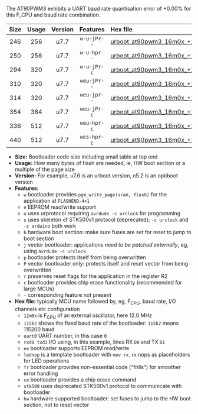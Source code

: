 The AT90PWM3 exhibits a UART baud rate quantisation error of +0.00% for this F_CPU and baud rate combination.

|Size|Usage|Version|Features|Hex file|
|:-:|:-:|:-:|:-:|:--|
|246|256|u7.7|`w-u-jPr--`|[urboot_at90pwm3_16m0x_+125k0_uart0_rxd4_txd3_lednop.hex](https://raw.githubusercontent.com/stefanrueger/urboot.hex/main/mcus/at90pwm3/external_oscillator/fcpu_16m0x/br_+125k0/urboot_at90pwm3_16m0x_+125k0_uart0_rxd4_txd3_lednop.hex)|
|250|256|u7.7|`w-u-hpr--`|[urboot_at90pwm3_16m0x_+125k0_uart0_rxd4_txd3_lednop_fr_hw.hex](https://raw.githubusercontent.com/stefanrueger/urboot.hex/main/mcus/at90pwm3/external_oscillator/fcpu_16m0x/br_+125k0/urboot_at90pwm3_16m0x_+125k0_uart0_rxd4_txd3_lednop_fr_hw.hex)|
|294|320|u7.7|`w-u-jPr-c`|[urboot_at90pwm3_16m0x_+125k0_uart0_rxd4_txd3_lednop_fr_ce.hex](https://raw.githubusercontent.com/stefanrueger/urboot.hex/main/mcus/at90pwm3/external_oscillator/fcpu_16m0x/br_+125k0/urboot_at90pwm3_16m0x_+125k0_uart0_rxd4_txd3_lednop_fr_ce.hex)|
|310|320|u7.7|`weu-jPr--`|[urboot_at90pwm3_16m0x_+125k0_uart0_rxd4_txd3_ee_lednop.hex](https://raw.githubusercontent.com/stefanrueger/urboot.hex/main/mcus/at90pwm3/external_oscillator/fcpu_16m0x/br_+125k0/urboot_at90pwm3_16m0x_+125k0_uart0_rxd4_txd3_ee_lednop.hex)|
|314|320|u7.7|`weu-jpr--`|[urboot_at90pwm3_16m0x_+125k0_uart0_rxd4_txd3_ee_lednop_fr.hex](https://raw.githubusercontent.com/stefanrueger/urboot.hex/main/mcus/at90pwm3/external_oscillator/fcpu_16m0x/br_+125k0/urboot_at90pwm3_16m0x_+125k0_uart0_rxd4_txd3_ee_lednop_fr.hex)|
|354|384|u7.7|`weu-jPr-c`|[urboot_at90pwm3_16m0x_+125k0_uart0_rxd4_txd3_ee_lednop_fr_ce.hex](https://raw.githubusercontent.com/stefanrueger/urboot.hex/main/mcus/at90pwm3/external_oscillator/fcpu_16m0x/br_+125k0/urboot_at90pwm3_16m0x_+125k0_uart0_rxd4_txd3_ee_lednop_fr_ce.hex)|
|336|512|u7.7|`weu-hpr-c`|[urboot_at90pwm3_16m0x_+125k0_uart0_rxd4_txd3_ee_lednop_fr_ce_hw.hex](https://raw.githubusercontent.com/stefanrueger/urboot.hex/main/mcus/at90pwm3/external_oscillator/fcpu_16m0x/br_+125k0/urboot_at90pwm3_16m0x_+125k0_uart0_rxd4_txd3_ee_lednop_fr_ce_hw.hex)|
|440|512|u7.7|`wes-hpr-c`|[urboot_at90pwm3_16m0x_+125k0_uart0_rxd4_txd3_ee_lednop_fr_ce_stk500_hw.hex](https://raw.githubusercontent.com/stefanrueger/urboot.hex/main/mcus/at90pwm3/external_oscillator/fcpu_16m0x/br_+125k0/urboot_at90pwm3_16m0x_+125k0_uart0_rxd4_txd3_ee_lednop_fr_ce_stk500_hw.hex)|

- **Size:** Bootloader code size including small table at top end
- **Usage:** How many bytes of flash are needed, ie, HW boot section or a multiple of the page size
- **Version:** For example, u7.6 is an urboot version, o5.2 is an optiboot version
- **Features:**
  + `w` bootloader provides `pgm_write_page(sram, flash)` for the application at `FLASHEND-4+1`
  + `e` EEPROM read/write support
  + `u` uses urprotocol requiring `avrdude -c urclock` for programming
  + `s` uses skeleton of STK500v1 protocol (deprecated); `-c urclock` and `-c arduino` both work
  + `h` hardware boot section: make sure fuses are set for reset to jump to boot section
  + `j` vector bootloader: applications *need to be patched externally*, eg, using `avrdude -c urclock`
  + `p` bootloader protects itself from being overwritten
  + `P` vector bootloader only: protects itself and reset vector from being overwritten
  + `r` preserves reset flags for the application in the register R2
  + `c` bootloader provides chip erase functionality (recommended for large MCUs)
  + `-` corresponding feature not present
- **Hex file:** typically MCU name followed by, eg, F<sub>CPU</sub>, baud rate, I/O channels etc configuration
  + `12m0x` is F<sub>CPU</sub> of an external oscillator, here 12.0 MHz
  + `115k2` shows the fixed baud rate of the bootloader: `115k2` means 115200 baud
  + `uart0` UART number, in this case `0`
  + `rxd0 txd1` I/O using, in this example, lines RX `D0` and TX `D1`
  + `ee` bootloader supports EEPROM read/write
  + `lednop` is a template bootloader with `mov rx,rx` nops as placeholders for LED operations
  + `fr` bootloader provides non-essential code ("frills") for smoother error handling
  + `ce` bootloader provides a chip erase command
  + `stk500` uses deprecated STK500v1 protocol to communicate with bootloader
  + `hw` hardware supported bootloader: set fuses to jump to the HW boot section, not to reset vector
